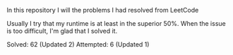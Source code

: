 In this repository I will the problems I had resolved from LeetCode

Usually I try that my runtime is at least in the superior 50%. When the issue is too difficult, I'm glad that I solved it.

Solved: 62 (Updated 2) 
Attempted: 6 (Updated 1)